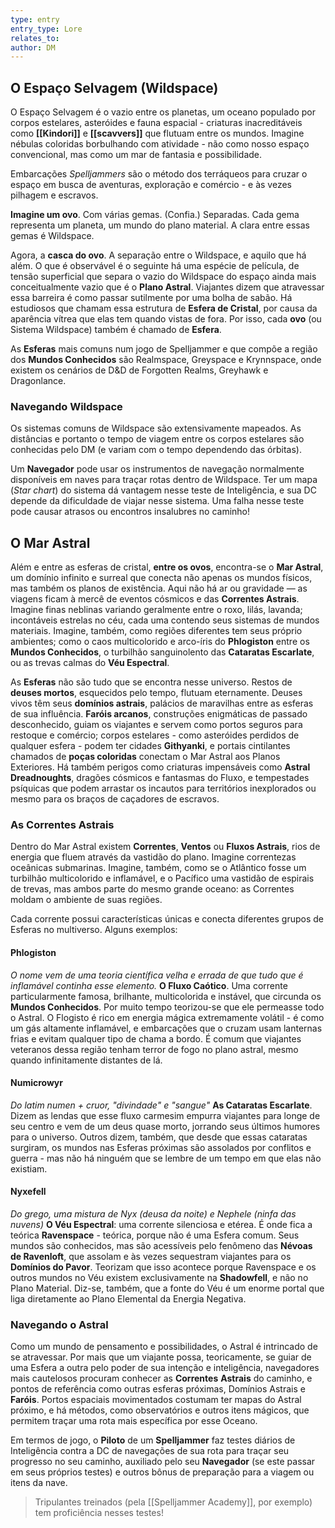 ```yaml
---
type: entry
entry_type: Lore
relates_to: 
author: DM
---
```

## **O Espaço Selvagem (Wildspace)**  
O Espaço Selvagem é o vazio entre os planetas, um oceano populado por corpos estelares, asteróides e fauna espacial - criaturas inacreditáveis como **[[Kindori]]** e **[[scavvers]]** que flutuam entre os mundos. Imagine nébulas coloridas borbulhando com atividade - não como nosso espaço convencional, mas como um mar de fantasia e possibilidade. 

Embarcações *Spelljammers* são o método dos terráqueos para cruzar o espaço em busca de aventuras, exploração e comércio - e às vezes pilhagem e escravos. 

**Imagine um ovo**. Com várias gemas. (Confia.) Separadas. Cada gema representa um planeta, um mundo do plano material. A clara entre essas gemas é Wildspace. 

Agora, a **casca do ovo**. A separação entre o Wildspace, e aquilo que há além. O que é observável é o seguinte há uma espécie de película, de tensão superficial que separa o vazio do Wildspace do espaço ainda mais conceitualmente vazio que é o **Plano Astral**. Viajantes dizem que atravessar essa barreira é como passar sutilmente por uma bolha de sabão. Há estudiosos que chamam essa estrutura de **Esfera de Cristal**, por causa da aparência vítrea que elas tem quando vistas de fora. Por isso, cada **ovo** (ou Sistema Wildspace) também é chamado de **Esfera**. 

As **Esferas** mais comuns num jogo de Spelljammer e que compõe a região dos **Mundos Conhecidos** são Realmspace, Greyspace e Krynnspace, onde existem os cenários de D&D de Forgotten Realms, Greyhawk e Dragonlance. 

### Navegando Wildspace
Os sistemas comuns de Wildspace são extensivamente mapeados. As distâncias e portanto o tempo de viagem entre os corpos estelares são conhecidas pelo DM (e variam com o tempo dependendo das órbitas). 

Um **Navegador** pode usar os instrumentos de navegação normalmente disponíveis em naves para traçar rotas dentro de Wildspace. Ter um mapa (*Star chart*) do sistema dá vantagem nesse teste de Inteligência, e sua DC depende da dificuldade de viajar nesse sistema. Uma falha nesse teste pode causar atrasos ou encontros insalubres no caminho! 


## **O Mar Astral**  
Além e entre as esferas de cristal, **entre os ovos**, encontra-se o **Mar Astral**, um domínio infinito e surreal que conecta não apenas os mundos físicos, mas também os planos de existência. Aqui não há ar ou gravidade — as viagens ficam à mercê de eventos cósmicos e das **Correntes Astrais**. Imagine finas neblinas variando geralmente entre o roxo, lilás, lavanda; incontáveis estrelas no céu, cada uma contendo seus sistemas de mundos materiais. Imagine, também, como regiões diferentes tem seus próprio ambientes; como o caos multicolorido e arco-íris do **Phlogiston**
entre os **Mundos Conhecidos**, o turbilhão sanguinolento das **Cataratas Escarlate**, ou as trevas calmas do **Véu Espectral**. 

As **Esferas** não são tudo que se encontra nesse universo. Restos de **deuses mortos**, esquecidos pelo tempo, flutuam eternamente. Deuses vivos têm seus **domínios astrais**, palácios de maravilhas entre as esferas de sua influência. **Faróis arcanos**, construções enigmáticas de passado desconhecido, guiam os viajantes e servem como portos seguros para restoque e comércio; corpos estelares - como asteróides perdidos de qualquer esfera - podem ter cidades **Githyanki**, e portais cintilantes chamados de **poças coloridas** conectam o Mar Astral aos Planos Exteriores. Há também perigos como criaturas impensáveis como **Astral Dreadnoughts**, dragões cósmicos e fantasmas do Fluxo, e tempestades psíquicas que podem arrastar os incautos para territórios inexplorados ou mesmo para os braços de caçadores de escravos.  

### **As Correntes Astrais**  
Dentro do Mar Astral existem **Correntes**, **Ventos** ou **Fluxos Astrais**, rios de energia que fluem através da vastidão do plano. Imagine correntezas oceânicas submarinas. Imagine, também, como se o Atlântico fosse um turbilhão multicolorido e inflamável, e o Pacífico uma vastidão de espirais de trevas, mas ambos parte do mesmo grande oceano: as Correntes moldam o ambiente de suas regiões.

Cada corrente possui características únicas e conecta diferentes grupos de Esferas no multiverso. Alguns exemplos:  

#### Phlogiston
*O nome vem de uma teoria científica velha e errada de que tudo que é inflamável continha esse elemento.*
**O Fluxo Caótico**. Uma corrente particularmente famosa, brilhante, multicolorida e instável, que circunda os **Mundos Conhecidos**. Por muito tempo teorizou-se que ele permeasse todo o Astral. O Flogisto é rico em energia mágica extremamente volátil - é como um gás altamente inflamável, e embarcações que o cruzam usam lanternas frias e evitam qualquer tipo de chama a bordo. É comum que viajantes veteranos dessa região tenham terror de fogo no plano astral, mesmo quando infinitamente distantes de lá.

#### Numicrowyr
*Do latim numen + cruor, "divindade" e "sangue"*
**As Cataratas Escarlate**. Dizem as lendas que esse fluxo carmesim empurra viajantes para longe de seu centro e vem de um deus quase morto, jorrando seus últimos humores para o universo. Outros dizem, também, que desde que essas cataratas surgiram, os mundos nas Esferas próximas são assolados por conflitos e guerra - mas não há ninguém que se lembre de um tempo em que elas não existiam.

#### Nyxefell
*Do grego, uma mistura de Nyx (deusa da noite) e Nephele (ninfa das nuvens)*
**O Véu Espectral**: uma corrente silenciosa e etérea. É onde fica a teórica **Ravenspace** - teórica, porque não é uma Esfera comum. Seus mundos são conhecidos, mas são acessíveis pelo fenômeno das **Névoas de Ravenloft**, que assolam e às vezes sequestram viajantes para os **Domínios do Pavor**. Teorizam que isso acontece porque Ravenspace e os outros mundos no Véu existem exclusivamente na **Shadowfell**, e não no Plano Material. Diz-se, também, que a fonte do Véu é um enorme portal que liga diretamente ao Plano Elemental da Energia Negativa. 

### Navegando o Astral
Como um mundo de pensamento e possibilidades, o Astral é intrincado de se atravessar. Por mais que um viajante possa, teoricamente, se guiar de uma Esfera a outra pelo poder de sua intenção e inteligência, navegadores mais cautelosos procuram conhecer as **Correntes** **Astrais** do caminho, e pontos de referência como outras esferas próximas, Domínios Astrais e **Faróis**. Portos espaciais movimentados costumam ter mapas do Astral próximo, e há métodos, como observatórios e outros itens mágicos, que permitem traçar uma rota mais específica por esse Oceano. 

Em termos de jogo, o **Piloto** de um **Spelljammer** faz testes diários de Inteligência contra a DC de navegações de sua rota para traçar seu progresso no seu caminho, auxiliado pelo seu **Navegador** (se este passar em seus próprios testes) e outros bônus de preparação para a viagem ou itens da nave. 

> Tripulantes treinados (pela [[Spelljammer Academy]], por exemplo) tem proficiência nesses testes!